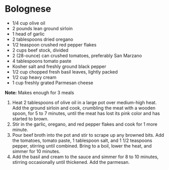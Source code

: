 # Bolognese

- 1/4 cup olive oil
- 2 pounds lean ground sirloin
- 1 head of garlic
- 2 tablespoons dried oregano
- 1/2 teaspoon crushed red pepper flakes
- 2 cups beef stock, divided
- 2 (28-ounce) can crushed tomatoes, preferably San Marzano
- 4 tablespoons tomato paste
- Kosher salt and freshly ground black pepper
- 1/2 cup chopped fresh basil leaves, lightly packed
- 1/2 cup heavy cream
- 1 cup freshly grated Parmesan cheese

**Note:** Makes enough for 3 meals

1. Heat 2 tablespoons of olive oil in a large pot over medium-high heat. Add the ground sirloin and cook, crumbling the meat with a wooden spoon, for 5 to 7 minutes, until the meat has lost its pink color and has started to brown.
2. Stir in the garlic, oregano, and red pepper flakes and cook for 1 more minute.
3. Pour beef broth into the pot and stir to scrape up any browned bits. Add the tomatoes, tomato paste, 1 tablespoon salt, and 1 1/2 teaspoons pepper, stirring until combined. Bring to a boil, lower the heat, and simmer for 10 minutes.
4. Add the basil and cream to the sauce and simmer for 8 to 10 minutes, stirring occasionally until thickened. Add the parmesan.
